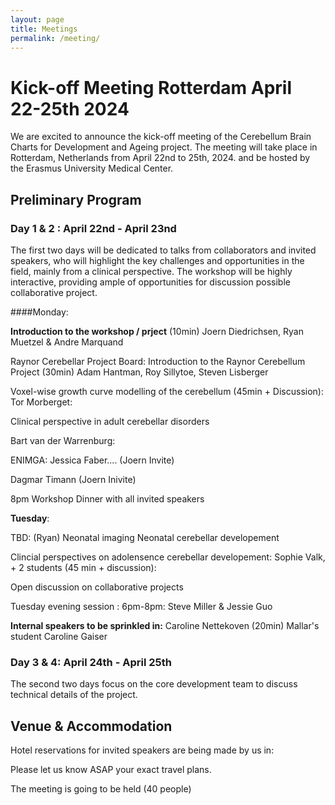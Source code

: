 ```yaml
---
layout: page
title: Meetings
permalink: /meeting/
---
```


# Kick-off Meeting Rotterdam April 22-25th 2024

We are excited to announce the kick-off meeting of the Cerebellum Brain Charts for Development and Ageing project. The meeting will take place in Rotterdam, Netherlands from April 22nd to 25th, 2024. and be hosted by the Erasmus University Medical Center.

## Preliminary Program

### Day 1 & 2 : April 22nd - April 23nd
The first two days will be dedicated to talks from collaborators and invited speakers, who will highlight the key challenges and opportunities in the field, mainly from a clinical perspective. The workshop will be highly interactive, providing ample of opportunities for discussion possible collaborative project.


####Monday: 

**Introduction to the workshop / prject** (10min)
Joern Diedrichsen, Ryan Muetzel & Andre Marquand

Raynor Cerebellar Project Board: Introduction to the Raynor Cerebellum Project (30min)
Adam Hantman, Roy Sillytoe, Steven Lisberger

Voxel-wise growth curve modelling of the cerebellum (45min + Discussion): 
Tor Morberget: 


Clinical perspective in adult cerebellar disorders 

Bart van der Warrenburg: 

ENIMGA: Jessica Faber.... (Joern Invite)

Dagmar Timann (Joern Inivite) 

8pm 
Workshop Dinner with all invited speakers

**Tuesday**:

TBD: (Ryan)
Neonatal imaging 
Neonatal cerebellar developement

Clincial perspectives on adolensence cerebellar developement: 
Sophie Valk, + 2 students (45 min + discussion):  

Open discussion on collaborative projects 



Tuesday evening session : 
6pm-8pm: Steve Miller & Jessie Guo  


**Internal speakers to be sprinkled in:** 
Caroline Nettekoven (20min)
Mallar's student <??> 
Caroline Gaiser 




### Day 3 & 4: April 24th - April 25th
The second two days focus on the core development team to discuss technical details of the project.

## Venue & Accommodation
Hotel reservations for invited speakers are being made by us in:

Please let us know ASAP your exact travel plans. 


The meeting is going to be held (40 people)
<DIRECTIONS> 



